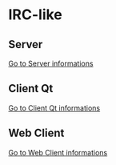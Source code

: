 # IRC-like

## Server

[Go to Server informations](https://github.com/Phoenix63/IRC-like/tree/master/Server)

## Client Qt

[Go to Client Qt informations](https://github.com/Phoenix63/IRC-like/tree/master/clientLourd)

## Web Client

[Go to Web Client informations](https://github.com/Phoenix63/IRC-like/tree/master/ClientWeb)

